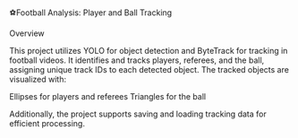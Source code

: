 ⚽Football Analysis: Player and Ball Tracking

Overview

This project utilizes YOLO for object detection and ByteTrack for tracking in football videos. It identifies and tracks players, referees, and the ball, assigning unique track IDs to each detected object. The tracked objects are visualized with:

Ellipses for players and referees
Triangles for the ball

Additionally, the project supports saving and loading tracking data for efficient processing.
